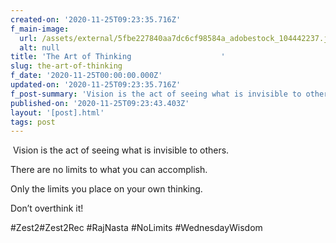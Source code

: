 ```yaml
---
created-on: '2020-11-25T09:23:35.716Z'
f_main-image:
  url: /assets/external/5fbe227840aa7dc6cf98584a_adobestock_104442237.jpeg
  alt: null
title: 'The Art of Thinking                    '
slug: the-art-of-thinking
f_date: '2020-11-25T00:00:00.000Z'
updated-on: '2020-11-25T09:23:35.716Z'
f_post-summary: 'Vision is the act of seeing what is invisible to others. '
published-on: '2020-11-25T09:23:43.403Z'
layout: '[post].html'
tags: post
---
```


 Vision is the act of seeing what is invisible to others.  

There are no limits to what you can accomplish.

Only the limits you place on your own thinking.

Don’t overthink it!

#Zest2#Zest2Rec #RajNasta #NoLimits #WednesdayWisdom            

‍

